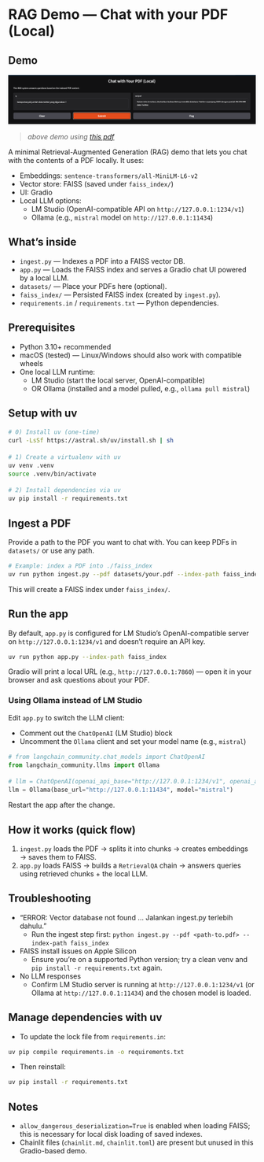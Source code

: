 # RAG Demo — Chat with your PDF (Local)

## Demo

![Screenshot of the app](demo/screenshot1.png)
> _above demo using [this pdf](./demo/_Meneropong-Tahun-Politik-2024-compressed.pdf)_

A minimal Retrieval-Augmented Generation (RAG) demo that lets you chat with the contents of a PDF locally. It uses:

- Embeddings: `sentence-transformers/all-MiniLM-L6-v2`
- Vector store: FAISS (saved under `faiss_index/`)
- UI: Gradio
- Local LLM options:
  - LM Studio (OpenAI-compatible API on `http://127.0.0.1:1234/v1`)
  - Ollama (e.g., `mistral` model on `http://127.0.0.1:11434`)

## What’s inside

- `ingest.py` — Indexes a PDF into a FAISS vector DB.
- `app.py` — Loads the FAISS index and serves a Gradio chat UI powered by a local LLM.
- `datasets/` — Place your PDFs here (optional).
- `faiss_index/` — Persisted FAISS index (created by `ingest.py`).
- `requirements.in` / `requirements.txt` — Python dependencies.

## Prerequisites

- Python 3.10+ recommended
- macOS (tested) — Linux/Windows should also work with compatible wheels
- One local LLM runtime:
  - LM Studio (start the local server, OpenAI-compatible)
  - OR Ollama (installed and a model pulled, e.g., `ollama pull mistral`)

## Setup with uv

```bash
# 0) Install uv (one-time)
curl -LsSf https://astral.sh/uv/install.sh | sh

# 1) Create a virtualenv with uv
uv venv .venv
source .venv/bin/activate

# 2) Install dependencies via uv
uv pip install -r requirements.txt
```

## Ingest a PDF

Provide a path to the PDF you want to chat with. You can keep PDFs in `datasets/` or use any path.

```bash
# Example: index a PDF into ./faiss_index
uv run python ingest.py --pdf datasets/your.pdf --index-path faiss_index
```

This will create a FAISS index under `faiss_index/`.

## Run the app

By default, `app.py` is configured for LM Studio’s OpenAI-compatible server on `http://127.0.0.1:1234/v1` and doesn’t require an API key.

```bash
uv run python app.py --index-path faiss_index
```

Gradio will print a local URL (e.g., `http://127.0.0.1:7860`) — open it in your browser and ask questions about your PDF.

### Using Ollama instead of LM Studio

Edit `app.py` to switch the LLM client:

- Comment out the `ChatOpenAI` (LM Studio) block
- Uncomment the `Ollama` client and set your model name (e.g., `mistral`)

```python
# from langchain_community.chat_models import ChatOpenAI
from langchain_community.llms import Ollama

# llm = ChatOpenAI(openai_api_base="http://127.0.0.1:1234/v1", openai_api_key="not-needed")
llm = Ollama(base_url="http://127.0.0.1:11434", model="mistral")
```

Restart the app after the change.

## How it works (quick flow)

1) `ingest.py` loads the PDF → splits it into chunks → creates embeddings → saves them to FAISS.
2) `app.py` loads FAISS → builds a `RetrievalQA` chain → answers queries using retrieved chunks + the local LLM.

## Troubleshooting

- “ERROR: Vector database not found … Jalankan ingest.py terlebih dahulu.”
  - Run the ingest step first: `python ingest.py --pdf <path-to.pdf> --index-path faiss_index`
- FAISS install issues on Apple Silicon
  - Ensure you’re on a supported Python version; try a clean venv and `pip install -r requirements.txt` again.
- No LLM responses
  - Confirm LM Studio server is running at `http://127.0.0.1:1234/v1` (or Ollama at `http://127.0.0.1:11434`) and the chosen model is loaded.

## Manage dependencies with uv

- To update the lock file from `requirements.in`:

```bash
uv pip compile requirements.in -o requirements.txt
```

- Then reinstall:

```bash
uv pip install -r requirements.txt
```

## Notes

- `allow_dangerous_deserialization=True` is enabled when loading FAISS; this is necessary for local disk loading of saved indexes.
- Chainlit files (`chainlit.md`, `chainlit.toml`) are present but unused in this Gradio-based demo.
